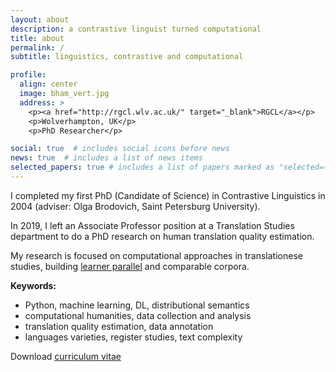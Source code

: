 ```yaml
---
layout: about
description: a contrastive linguist turned computational
title: about
permalink: /
subtitle: linguistics, contrastive and computational

profile:
  align: center
  image: bham_vert.jpg
  address: >
    <p><a href="http://rgcl.wlv.ac.uk/" target="_blank">RGCL</a></p>
    <p>Wolverhampton, UK</p>
    <p>PhD Researcher</p>

social: true  # includes social icons before news
news: true  # includes a list of news items
selected_papers: true # includes a list of papers marked as "selected={true}"
---
```


I completed my first PhD (Candidate of Science) in Contrastive Linguistics in 2004 (adviser: Olga Brodovich, Saint Petersburg University).

In 2019, I left an Associate Professor position at a Translation Studies department to do a PhD research on human translation quality estimation.

My research is focused on computational approaches in translationese studies, building <a href="https://www.rus-ltc.org/static/html/about.html" target="_blank">learner parallel</a> and comparable corpora.

**Keywords:**
<ul>
    <li>Python, machine learning, DL, distributional semantics</li>
    <li>computational humanities, data collection and analysis</li>
    <li>translation quality estimation, data annotation</li>
    <li>languages varieties, register studies, text complexity</li>
</ul>
Download <a href="../../../latex/en_kunilovskaya-CV_July10-2022.pdf" target="blank">curriculum vitae</a>
<!--- ; <a href="../../../latex/kunilovskaya_europass_13Apr2022.pdf" target="blank">Europass</a> --->